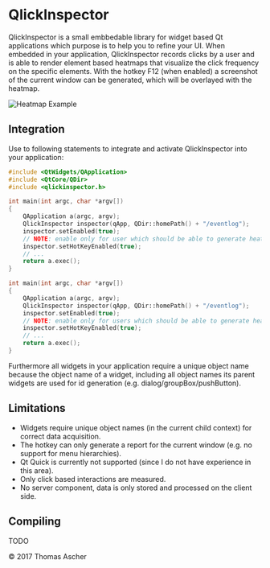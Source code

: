 # QlickInspector

QlickInspector is a small embbedable library for widget based Qt applications which purpose is to help you to refine your UI. When embedded in your application, QlickInspector records clicks by a user and is able to render element based heatmaps that visualize the click frequency on the specific elements. With the hotkey F12 (when enabled) a screenshot of the current window can be generated, which will be overlayed with the heatmap. 

![Heatmap Example](https://cloud.githubusercontent.com/assets/13846346/26528919/1a6849c4-43b6-11e7-88fe-f5f6f40f512d.png)

## Integration

Use to following statements to integrate and activate QlickInspector into your application:

```cpp
#include <QtWidgets/QApplication>
#include <QtCore/QDir>
#include <qlickinspector.h>

int main(int argc, char *argv[])
{
    QApplication a(argc, argv);
    QlickInspector inspector(qApp, QDir::homePath() + "/eventlog");
    inspector.setEnabled(true);
    // NOTE: enable only for user which should be able to generate heatmap reports
    inspector.setHotKeyEnabled(true);
    // ...
    return a.exec();
}

int main(int argc, char *argv[])
{
    QApplication a(argc, argv);
    QlickInspector inspector(qApp, QDir::homePath() + "/eventlog");
    inspector.setEnabled(true);
    // NOTE: enable only for users which should be able to generate heatmap reports
    inspector.setHotKeyEnabled(true);
    // ...
    return a.exec();
}
```

Furthermore all widgets in your application require a unique object name because the object name of a widget, including all object names its parent widgets are used for id generation (e.g. dialog/groupBox/pushButton).

## Limitations

- Widgets require unique object names (in the current child context) for correct data acquisition.
- The hotkey can only generate a report for the current window (e.g. no support for menu hierarchies).
- Qt Quick is currently not supported (since I do not have experience in this area).
- Only click based interactions are measured.
- No server component, data is only stored and processed on the client side.

## Compiling

TODO

© 2017 Thomas Ascher
